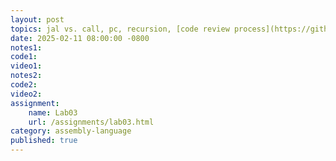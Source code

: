 ```yaml
---
layout: post
topics: jal vs. call, pc, recursion, [code review process](https://github.com/usfca-cs-tools/docs/blob/main/code-review.md)
date: 2025-02-11 08:00:00 -0800
notes1: 
code1: 
video1: 
notes2: 
code2: 
video2: 
assignment:
    name: Lab03
    url: /assignments/lab03.html
category: assembly-language
published: true
---
```

